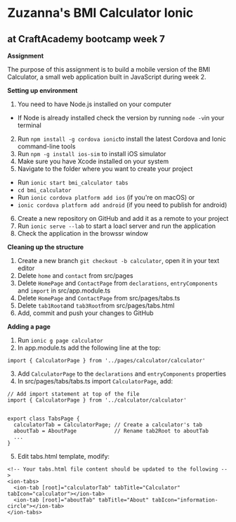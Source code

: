 # Zuzanna's BMI Calculator Ionic

## at CraftAcademy bootcamp week 7

**Assignment**

The purpose of this assignment is to build a mobile version of the BMI Calculator, a small web application built in JavaScript during week 2.

**Setting up environment**
1. You need to have Node.js installed on your computer
* If Node is already installed check the version by running `node -v`in your terminal
2. Run `npm install -g cordova ionic`to install the latest Cordova and Ionic command-line tools
3. Run `npm -g install ios-sim` to install iOS simulator
4. Make sure you have Xcode installed on your system
5. Navigate to the folder where you want to create your project
* Run `ionic start bmi_calculator tabs`
* `cd bmi_calculator`
* Run `ionic cordova platform add ios` (if you're on macOS) or
* `ionic cordova platform add android` (if you need to publish for android)
6. Create a new repository on GitHub and add it as a remote to your project
7. Run `ionic serve --lab` to start a loacl server and run the application
8. Check the application in the browssr window

**Cleaning up the structure**

1. Create a new branch `git checkout -b calculator`, open it in your text editor
2. Delete `home` and `contact` from src/pages
3. Delete `HomePage` and `ContactPage` from `declarations`, `entryComponents` and `import` in src/app.module.ts
4. Delete `HomePage` and `ContactPage` from src/pages/tabs.ts
5. Delete `tab1Root`and `tab3Root`from src/pages/tabs.html
6. Add, commit and push your changes to GitHub

**Adding a page**
1. Run `ionic g page calculator`
2. In app.module.ts add the following line at the top:
```
import { CalculatorPage } from '../pages/calculator/calculator'
```
3. Add `CalculatorPage` to the `declarations` and `entryComponents` properties
4. In src/pages/tabs/tabs.ts import `CalculatorPage`, add:
```
// Add import statement at top of the file
import { CalculatorPage } from '../calculator/calculator'


export class TabsPage {
  calculatorTab = CalculatorPage; // Create a calculator's tab
  aboutTab = AboutPage            // Rename tab2Root to aboutTab
  ...
}
```
5. Edit tabs.html template, modify:
```
<!-- Your tabs.html file content should be updated to the following -->
<ion-tabs>
  <ion-tab [root]="calculatorTab" tabTitle="Calculator" tabIcon="calculator"></ion-tab>
  <ion-tab [root]="aboutTab" tabTitle="About" tabIcon="information-circle"></ion-tab>
</ion-tabs>
```

